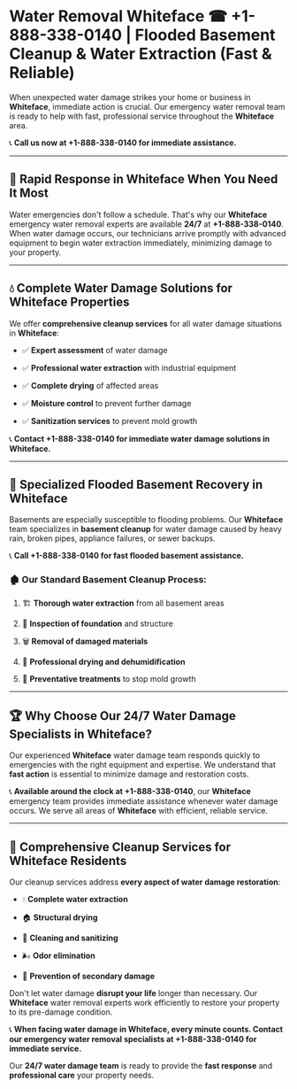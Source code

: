 # Water Removal Whiteface ☎ +1-888-338-0140 | Flooded Basement Cleanup & Water Extraction (Fast & Reliable)

When unexpected water damage strikes your home or business in **Whiteface**, immediate action is crucial. Our emergency water removal team is ready to help with fast, professional service throughout the **Whiteface** area. 

📞 **Call us now at +1-888-338-0140 for immediate assistance.**
---
## 🚀 Rapid Response in Whiteface When You Need It Most
Water emergencies don't follow a schedule. That's why our **Whiteface** emergency water removal experts are available **24/7** at **+1-888-338-0140**. When water damage occurs, our technicians arrive promptly with advanced equipment to begin water extraction immediately, minimizing damage to your property.
---
## 💧 Complete Water Damage Solutions for Whiteface Properties
We offer **comprehensive cleanup services** for all water damage situations in **Whiteface**:
- ✅ **Expert assessment** of water damage  
- ✅ **Professional water extraction** with industrial equipment  
- ✅ **Complete drying** of affected areas  
- ✅ **Moisture control** to prevent further damage  
- ✅ **Sanitization services** to prevent mold growth  
📞 **Contact +1-888-338-0140 for immediate water damage solutions in Whiteface.**
---
## 🌊 Specialized Flooded Basement Recovery in Whiteface
Basements are especially susceptible to flooding problems. Our **Whiteface** team specializes in **basement cleanup** for water damage caused by heavy rain, broken pipes, appliance failures, or sewer backups. 
📞 **Call +1-888-338-0140 for fast flooded basement assistance.**
### 🏚️ Our Standard Basement Cleanup Process:
1. 🏗️ **Thorough water extraction** from all basement areas  
2. 🔎 **Inspection of foundation** and structure  
3. 🗑️ **Removal of damaged materials**  
4. 💨 **Professional drying and dehumidification**  
5. 🚫 **Preventative treatments** to stop mold growth  
---
## 🏆 Why Choose Our 24/7 Water Damage Specialists in Whiteface?
Our experienced **Whiteface** water damage team responds quickly to emergencies with the right equipment and expertise. We understand that **fast action** is essential to minimize damage and restoration costs.
📞 **Available around the clock at +1-888-338-0140**, our **Whiteface** emergency team provides immediate assistance whenever water damage occurs. We serve all areas of **Whiteface** with efficient, reliable service.
---
## 🧹 Comprehensive Cleanup Services for Whiteface Residents
Our cleanup services address **every aspect of water damage restoration**:
- 💧 **Complete water extraction**  
- 🏠 **Structural drying**  
- 🧼 **Cleaning and sanitizing**  
- 🌬️ **Odor elimination**  
- 🚫 **Prevention of secondary damage**  
Don't let water damage **disrupt your life** longer than necessary. Our **Whiteface** water removal experts work efficiently to restore your property to its pre-damage condition.
📞 **When facing water damage in Whiteface, every minute counts. Contact our emergency water removal specialists at +1-888-338-0140 for immediate service.**
Our **24/7 water damage team** is ready to provide the **fast response** and **professional care** your property needs.
